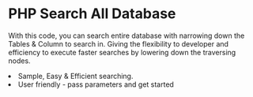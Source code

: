 # PHP Search All Database
With this code, you can search entire database with narrowing down the Tables &amp; Column to search in. Giving the flexibility to developer and efficiency to execute faster searches by lowering down the traversing nodes.<br/>
<li>Sample, Easy & Efficient searching.</li>
<li>User friendly - pass parameters and get started</li>
